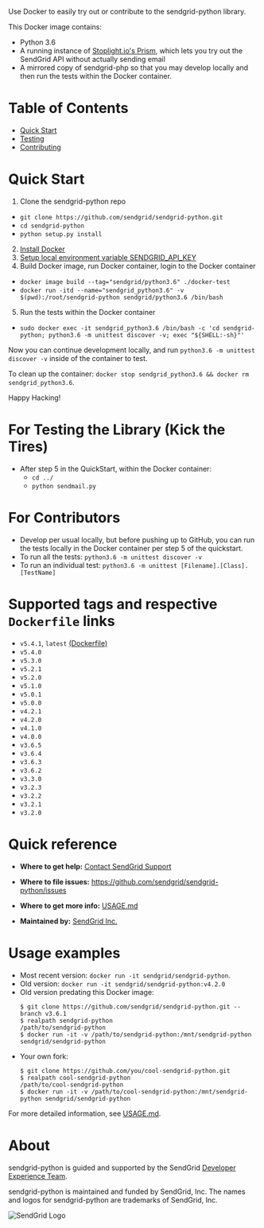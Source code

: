 Use Docker to easily try out or contribute to the sendgrid-python library. 

This Docker image contains:
 - Python 3.6
 - A running instance of [Stoplight.io's Prism](https://stoplight.io/platform/prism/), which lets you try out the SendGrid API without actually sending email
 - A mirrored copy of sendgrid-php so that you may develop locally and then run the tests within the Docker container.

# Table of Contents

* [Quick Start](#quick-start)
* [Testing](#testing)
* [Contributing](#contributing)

<a name="quick-start"></a>
# Quick Start

1. Clone the sendgrid-python repo
  - `git clone https://github.com/sendgrid/sendgrid-python.git`
  - `cd sendgrid-python`
  - `python setup.py install`
2. [Install Docker](https://docs.docker.com/install/)
3. [Setup local environment variable SENDGRID_API_KEY](https://github.com/sendgrid/sendgrid-php#setup-environment-variables)
4. Build Docker image, run Docker container, login to the Docker container
  - `docker image build --tag="sendgrid/python3.6" ./docker-test`
  - `docker run -itd --name="sendgrid_python3.6" -v $(pwd):/root/sendgrid-python sendgrid/python3.6 /bin/bash`
5. Run the tests within the Docker container
  - `sudo docker exec -it sendgrid_python3.6 /bin/bash -c 'cd sendgrid-python; python3.6 -m unittest discover -v; exec "${SHELL:-sh}"'`

Now you can continue development locally, and run `python3.6 -m unittest discover -v` inside of the container to test.

To clean up the container: `docker stop sendgrid_python3.6 && docker rm sendgrid_python3.6`.

Happy Hacking! 

<a name="testing"></a>
# For Testing the Library (Kick the Tires)

- After step 5 in the QuickStart, within the Docker container: 
  - `cd ../`
  - `python sendmail.py` 

<a name="contributing"></a>
# For Contributors

- Develop per usual locally, but before pushing up to GitHub, you can run the tests locally in the Docker container per step 5 of the quickstart.
- To run all the tests: `python3.6 -m unittest discover -v`
- To run an individual test: `python3.6 -m unittest [Filename].[Class].[TestName]`
# Supported tags and respective `Dockerfile` links
 - `v5.4.1`, `latest` [(Dockerfile)](https://github.com/sendgrid/sendgrid-python/blob/master/docker/Dockerfile)
 - `v5.4.0`
 - `v5.3.0`
 - `v5.2.1`
 - `v5.2.0`
 - `v5.1.0`
 - `v5.0.1`
 - `v5.0.0`
 - `v4.2.1`
 - `v4.2.0`
 - `v4.1.0`
 - `v4.0.0`
 - `v3.6.5`
 - `v3.6.4`
 - `v3.6.3`
 - `v3.6.2`
 - `v3.3.0`
 - `v3.2.3`
 - `v3.2.2`
 - `v3.2.1`
 - `v3.2.0`
# Quick reference
 - **Where to get help:**
   [Contact SendGrid Support](https://support.sendgrid.com/hc/en-us)

 - **Where to file issues:**
   https://github.com/sendgrid/sendgrid-python/issues

 - **Where to get more info:**
   [USAGE.md](https://github.com/sendgrid/sendgrid-python/blob/master/docker/USAGE.md)

 - **Maintained by:**
   [SendGrid Inc.](https://sendgrid.com)

# Usage examples
 - Most recent version: `docker run -it sendgrid/sendgrid-python`.
 - Old version: `docker run -it sendgrid/sendgrid-python:v4.2.0`
 - Old version predating this Docker image:
   ```sh-session
   $ git clone https://github.com/sendgrid/sendgrid-python.git --branch v3.6.1
   $ realpath sendgrid-python
   /path/to/sendgrid-python
   $ docker run -it -v /path/to/sendgrid-python:/mnt/sendgrid-python sendgrid/sendgrid-python
   ```
 - Your own fork:
   ```sh-session
   $ git clone https://github.com/you/cool-sendgrid-python.git
   $ realpath cool-sendgrid-python
   /path/to/cool-sendgrid-python
   $ docker run -it -v /path/to/cool-sendgrid-python:/mnt/sendgrid-python sendgrid/sendgrid-python
   ```

For more detailed information, see [USAGE.md](https://github.com/sendgrid/sendgrid-python/blob/master/docker/USAGE.md).

# About

sendgrid-python is guided and supported by the SendGrid [Developer Experience Team](mailto:dx@sendgrid.com).

sendgrid-python is maintained and funded by SendGrid, Inc. The names and logos for sendgrid-python are trademarks of SendGrid, Inc.

![SendGrid Logo](https://uiux.s3.amazonaws.com/2016-logos/email-logo%402x.png)
